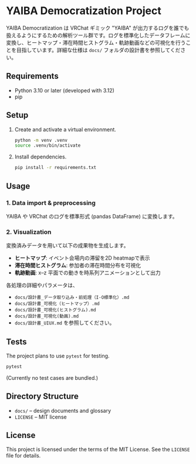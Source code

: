 # YAIBA Democratization Project

YAIBA Democratization は VRChat ギミック "YAIBA" が出力するログを誰でも扱えるようにするための解析ツール群です。ログを標準化したデータフレームに変換し、ヒートマップ・滞在時間ヒストグラム・軌跡動画などの可視化を行うことを目指しています。詳細な仕様は `docs/` フォルダの設計書を参照してください。

## Requirements
- Python 3.10 or later (developed with 3.12)
- pip

## Setup
1. Create and activate a virtual environment.
   ```bash
   python -m venv .venv
   source .venv/bin/activate
   ```
2. Install dependencies.
   ```bash
   pip install -r requirements.txt
   ```

## Usage
### 1. Data import & preprocessing
YAIBA や VRChat のログを標準形式 (pandas DataFrame) に変換します。

### 2. Visualization
変換済みデータを用いて以下の成果物を生成します。
- **ヒートマップ**: イベント会場内の滞留を2D heatmapで表示
- **滞在時間ヒストグラム**: 参加者の滞在時間分布を可視化
- **軌跡動画**: x–z 平面での動きを時系列アニメーションとして出力

各処理の詳細やパラメータは、
- `docs/設計書_データ取り込み・前処理（I-O標準化）.md`
- `docs/設計書_可視化（ヒートマップ）.md`
- `docs/設計書_可視化(ヒストグラム).md`
- `docs/設計書_可視化(動画).md`
- `docs/設計書_UIUX.md`
を参照してください。

## Tests
The project plans to use `pytest` for testing.
```bash
pytest
```
(Currently no test cases are bundled.)

## Directory Structure
- `docs/` – design documents and glossary
- `LICENSE` – MIT license

## License
This project is licensed under the terms of the MIT License. See the `LICENSE` file for details.

